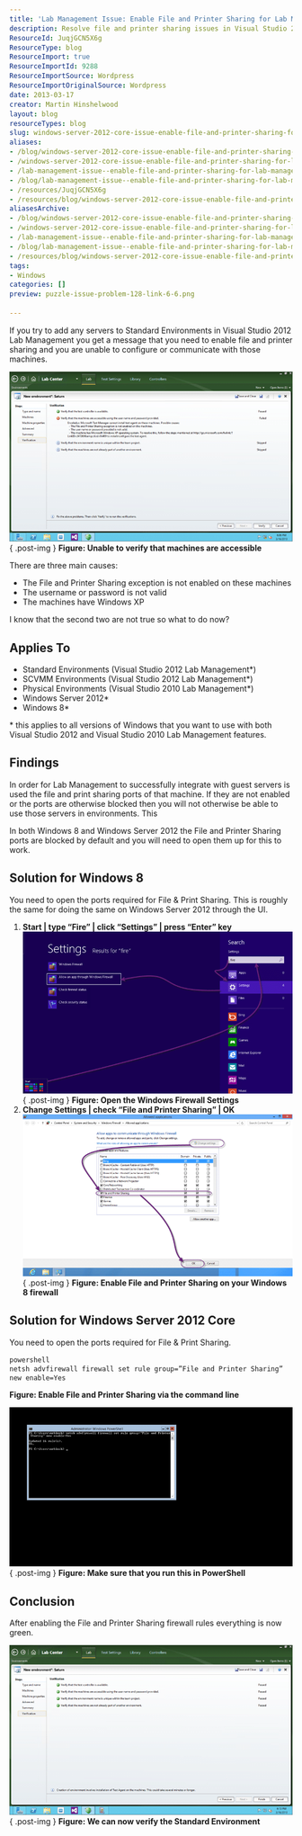 ```yaml
---
title: 'Lab Management Issue: Enable File and Printer Sharing for Lab Management Standard Environments'
description: Resolve file and printer sharing issues in Visual Studio 2012 Lab Management on Windows 8 and Server 2012. Follow our guide for seamless integration!
ResourceId: JuqjGCN5X6g
ResourceType: blog
ResourceImport: true
ResourceImportId: 9288
ResourceImportSource: Wordpress
ResourceImportOriginalSource: Wordpress
date: 2013-03-17
creator: Martin Hinshelwood
layout: blog
resourceTypes: blog
slug: windows-server-2012-core-issue-enable-file-and-printer-sharing-for-lab-management-standard-environments
aliases:
- /blog/windows-server-2012-core-issue-enable-file-and-printer-sharing-for-lab-management-standard-environments
- /windows-server-2012-core-issue-enable-file-and-printer-sharing-for-lab-management-standard-environments
- /lab-management-issue--enable-file-and-printer-sharing-for-lab-management-standard-environments
- /blog/lab-management-issue--enable-file-and-printer-sharing-for-lab-management-standard-environments
- /resources/JuqjGCN5X6g
- /resources/blog/windows-server-2012-core-issue-enable-file-and-printer-sharing-for-lab-management-standard-environments
aliasesArchive:
- /blog/windows-server-2012-core-issue-enable-file-and-printer-sharing-for-lab-management-standard-environments
- /windows-server-2012-core-issue-enable-file-and-printer-sharing-for-lab-management-standard-environments
- /lab-management-issue--enable-file-and-printer-sharing-for-lab-management-standard-environments
- /blog/lab-management-issue--enable-file-and-printer-sharing-for-lab-management-standard-environments
- /resources/blog/windows-server-2012-core-issue-enable-file-and-printer-sharing-for-lab-management-standard-environments
tags:
- Windows
categories: []
preview: puzzle-issue-problem-128-link-6-6.png

---
```

If you try to add any servers to Standard Environments in Visual Studio 2012 Lab Management you get a message that you need to enable file and printer sharing and you are unable to configure or communicate with those machines.

![image](images/image11-1-1.png "image")  
{ .post-img }
**Figure: Unable to verify that machines are accessible**

There are three main causes:

- The File and Printer Sharing exception is not enabled on these machines
- The username or password is not valid
- The machines have Windows XP

I know that the second two are not true so what to do now?

## Applies To

- Standard Environments (Visual Studio 2012 Lab Management\*)
- SCVMM Environments (Visual Studio 2012 Lab Management\*)
- Physical Environments (Visual Studio 2010 Lab Management\*)
- Windows Server 2012\*
- Windows 8\*

\* this applies to all versions of Windows that you want to use with both Visual Studio 2012 and Visual Studio 2010 Lab Management features.

## Findings

In order for Lab Management to successfully integrate with guest servers is used the file and print sharing ports of that machine. If they are not enabled or the ports are otherwise blocked then you will not otherwise be able to use those servers in environments. This

In both Windows 8 and Windows Server 2012 the File and Printer Sharing ports are blocked by default and you will need to open them up for this to work.

## Solution for Windows 8

You need to open the ports required for File & Print Sharing. This is roughly the same for doing the same on Windows Server 2012 through the UI.

1.  **Start | type “Fire” | click “Settings” | press “Enter” key**
    ![image](images/image12-2-2.png "image")
    { .post-img }
    **Figure: Open the Windows Firewall Settings**
2.  **Change Settings | check “File and Printer Sharing” | OK**
    ![image](images/image13-3-3.png "image")
    { .post-img }
    **Figure: Enable File and Printer Sharing on your Windows 8 firewall**

## Solution for Windows Server 2012 Core

You need to open the ports required for File & Print Sharing.

```
powershell
netsh advfirewall firewall set rule group=”File and Printer Sharing” new enable=Yes

```

**Figure: Enable File and Printer Sharing via the command line**

![image](images/image14-4-4.png "image")  
{ .post-img }
**Figure: Make sure that you run this in PowerShell**

## Conclusion

After enabling the File and Printer Sharing firewall rules everything is now green.

![image](images/image15-5-5.png "image")  
{ .post-img }
**Figure: We can now verify the Standard Environment**
